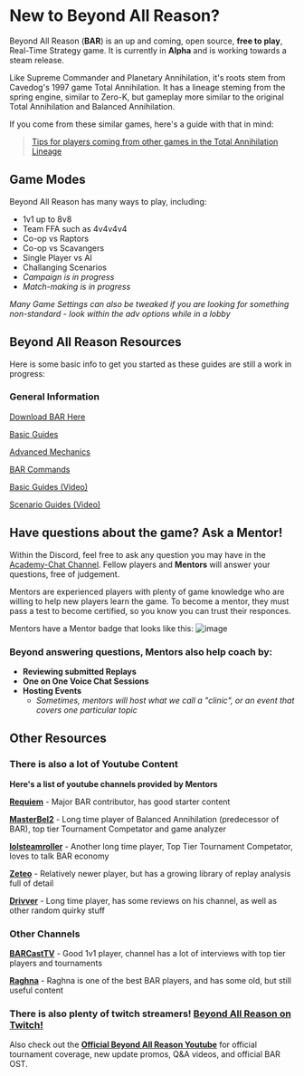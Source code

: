 # New to Beyond All Reason?

Beyond All Reason (**BAR**) is an up and coming, open source, __free to play__, Real-Time Strategy game.
It is currently in **Alpha** and is working towards a steam release.

Like Supreme Commander and Planetary Annihilation, it's roots stem from Cavedog's 1997 game Total Annihilation. It has a lineage steming from the spring engine, similar to Zero-K, but gameplay more similar to the original Total Annihilation and Balanced Annihilation.

If you come from these similar games, here's a guide with that in mind:
> [Tips for players coming from other games in the Total Annihilation Lineage](https://www.beyondallreason.info/news/tips-for-supreme-commander-total-planetary-annihilation-players-to-quickly-grasp-bar-gameplay)

## Game Modes

Beyond All Reason has many ways to play, including:

- 1v1 up to 8v8
- Team FFA such as 4v4v4v4
- Co-op vs Raptors
- Co-op vs Scavangers
- Single Player vs AI
- Challanging Scenarios
- *Campaign is in progress*
- *Match-making is in progress*

*Many Game Settings can also be tweaked if you are looking for something non-standard - look within the adv options while in a lobby*

## Beyond All Reason Resources
Here is some basic info to get you started as these guides are still a work in progress:

### General Information
[Download BAR Here](https://www.beyondallreason.info/download)

[Basic Guides](https://www.beyondallreason.info/guides)

[Advanced Mechanics](https://www.beyondallreason.info/guide/important-knowledge-on-advanced-mechanics)

[BAR Commands](https://www.beyondallreason.info/commands-20)

[Basic Guides (Video)](https://www.youtube.com/playlist?list=PL9ijWAhxNikJypATiYwBIx5WecRvcCNU8)

[Scenario Guides (Video)](https://www.youtube.com/playlist?list=PL9ijWAhxNikIYl_gZOyW5ri9uBU60UyZY)

## Have questions about the game? Ask a Mentor!

Within the Discord, feel free to ask any question you may have in the [Academy-Chat Channel](https://discord.com/channels/549281623154229250/1090730219356307496). Fellow players and **Mentors** will answer your questions, free of judgement.

Mentors are experienced players with plenty of game knowledge who are willing to help new players learn the game. To become a mentor, they must pass a test to become certified, so you know you can trust their responces.

Mentors have a Mentor badge that looks like this: ![image](https://github.com/Zete0/Guides/assets/47950648/89dea2ee-e40a-45ad-a7ab-a06b97c7a91d)

### Beyond answering questions, Mentors also help coach by:
- **Reviewing submitted Replays**
- **One on One Voice Chat Sessions**
- **Hosting Events**
	- *Sometimes, mentors will host what we call a "clinic", or an event that covers one particular topic*

## Other Resources

### **There is also a lot of Youtube Content**
**Here's a list of youtube channels provided by Mentors**

[**Requiem**](https://www.youtube.com/@Requiem_tv/playlists?view=50&sort=dd&shelf_id=1) - Major BAR contributor, has good starter content

[**MasterBel2**](https://www.youtube.com/@MasterBel2) - Long time player of Balanced Annihilation (predecessor of BAR), top tier Tournament Competator and game analyzer

[**lolsteamroller**](https://www.youtube.com/@lolsteamroller) - Another long time player, Top Tier Tournament Competator, loves to talk BAR economy

[**Zeteo**](https://www.youtube.com/@Zeteo-/playlists?view=50&sort=dd&shelf_id=2) - Relatively newer player, but has a growing library of replay analysis full of detail

[**Drivver**](https://www.youtube.com/@drivver4470) - Long time player, has some reviews on his channel, as well as other random quirky stuff

### Other Channels

[**BARCastTV**](https://www.youtube.com/@BARCastTV) - Good 1v1 player, channel has a lot of interviews with top tier players and tournaments

[**Raghna**](https://www.youtube.com/@raghna) - Raghna is one of the best BAR players, and has some old, but still useful content

### There is also plenty of twitch streamers! [Beyond All Reason on Twitch!](https://www.twitch.tv/directory/category/beyond-all-reason)
Also check out the [**Official Beyond All Reason Youtube**](https://www.youtube.com/@BeyondAllReason) for official tournament coverage, new update promos, Q&A videos, and official BAR OST.
